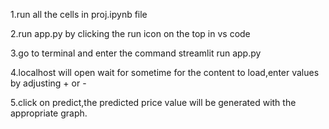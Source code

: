1.run all the cells in proj.ipynb file

2.run app.py by clicking the run icon on the top in vs code

3.go to terminal and enter the command  streamlit run app.py 

4.localhost will open wait for sometime for the content to load,enter values by adjusting + or -

5.click on predict,the predicted price value will be generated with the appropriate graph.

